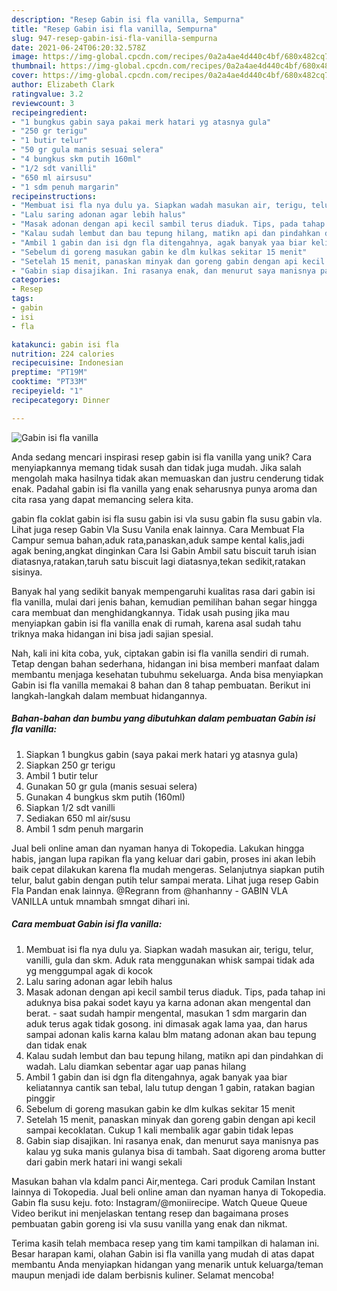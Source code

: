 ```yaml
---
description: "Resep Gabin isi fla vanilla, Sempurna"
title: "Resep Gabin isi fla vanilla, Sempurna"
slug: 947-resep-gabin-isi-fla-vanilla-sempurna
date: 2021-06-24T06:20:32.578Z
image: https://img-global.cpcdn.com/recipes/0a2a4ae4d440c4bf/680x482cq70/gabin-isi-fla-vanilla-foto-resep-utama.jpg
thumbnail: https://img-global.cpcdn.com/recipes/0a2a4ae4d440c4bf/680x482cq70/gabin-isi-fla-vanilla-foto-resep-utama.jpg
cover: https://img-global.cpcdn.com/recipes/0a2a4ae4d440c4bf/680x482cq70/gabin-isi-fla-vanilla-foto-resep-utama.jpg
author: Elizabeth Clark
ratingvalue: 3.2
reviewcount: 3
recipeingredient:
- "1 bungkus gabin saya pakai merk hatari yg atasnya gula"
- "250 gr terigu"
- "1 butir telur"
- "50 gr gula manis sesuai selera"
- "4 bungkus skm putih 160ml"
- "1/2 sdt vanilli"
- "650 ml airsusu"
- "1 sdm penuh margarin"
recipeinstructions:
- "Membuat isi fla nya dulu ya. Siapkan wadah masukan air, terigu, telur, vanilli, gula dan skm. Aduk rata menggunakan whisk sampai tidak ada yg menggumpal agak di kocok"
- "Lalu saring adonan agar lebih halus"
- "Masak adonan dengan api kecil sambil terus diaduk. Tips, pada tahap ini aduknya bisa pakai sodet kayu ya karna adonan akan mengental dan berat. saat sudah hampir mengental, masukan 1 sdm margarin dan aduk terus agak tidak gosong. ini dimasak agak lama yaa, dan harus sampai adonan kalis karna kalau blm matang adonan akan bau tepung dan tidak enak"
- "Kalau sudah lembut dan bau tepung hilang, matikn api dan pindahkan di wadah. Lalu diamkan sebentar agar uap panas hilang"
- "Ambil 1 gabin dan isi dgn fla ditengahnya, agak banyak yaa biar keliatannya cantik san tebal, lalu tutup dengan 1 gabin, ratakan bagian pinggir"
- "Sebelum di goreng masukan gabin ke dlm kulkas sekitar 15 menit"
- "Setelah 15 menit, panaskan minyak dan goreng gabin dengan api kecil sampai kecoklatan. Cukup 1 kali membalik agar gabin tidak lepas"
- "Gabin siap disajikan. Ini rasanya enak, dan menurut saya manisnya pas kalau yg suka manis gulanya bisa di tambah. Saat digoreng aroma butter dari gabin merk hatari ini wangi sekali"
categories:
- Resep
tags:
- gabin
- isi
- fla

katakunci: gabin isi fla 
nutrition: 224 calories
recipecuisine: Indonesian
preptime: "PT19M"
cooktime: "PT33M"
recipeyield: "1"
recipecategory: Dinner

---
```



![Gabin isi fla vanilla](https://img-global.cpcdn.com/recipes/0a2a4ae4d440c4bf/680x482cq70/gabin-isi-fla-vanilla-foto-resep-utama.jpg)

Anda sedang mencari inspirasi resep gabin isi fla vanilla yang unik? Cara menyiapkannya memang tidak susah dan tidak juga mudah. Jika salah mengolah maka hasilnya tidak akan memuaskan dan justru cenderung tidak enak. Padahal gabin isi fla vanilla yang enak seharusnya punya aroma dan cita rasa yang dapat memancing selera kita.

gabin fla coklat gabin isi fla susu gabin isi vla susu gabin fla susu gabin vla. Lihat juga resep Gabin Vla Susu Vanila enak lainnya. Cara Membuat Fla Campur semua bahan,aduk rata,panaskan,aduk sampe kental kalis,jadi agak bening,angkat dinginkan Cara Isi Gabin Ambil satu biscuit taruh isian diatasnya,ratakan,taruh satu biscuit lagi diatasnya,tekan sedikit,ratakan sisinya.

Banyak hal yang sedikit banyak mempengaruhi kualitas rasa dari gabin isi fla vanilla, mulai dari jenis bahan, kemudian pemilihan bahan segar hingga cara membuat dan menghidangkannya. Tidak usah pusing jika mau menyiapkan gabin isi fla vanilla enak di rumah, karena asal sudah tahu triknya maka hidangan ini bisa jadi sajian spesial.


Nah, kali ini kita coba, yuk, ciptakan gabin isi fla vanilla sendiri di rumah. Tetap dengan bahan sederhana, hidangan ini bisa memberi manfaat dalam membantu menjaga kesehatan tubuhmu sekeluarga. Anda bisa menyiapkan Gabin isi fla vanilla memakai 8 bahan dan 8 tahap pembuatan. Berikut ini langkah-langkah dalam membuat hidangannya.

<!--inarticleads1-->

##### Bahan-bahan dan bumbu yang dibutuhkan dalam pembuatan Gabin isi fla vanilla:

1. Siapkan 1 bungkus gabin (saya pakai merk hatari yg atasnya gula)
1. Siapkan 250 gr terigu
1. Ambil 1 butir telur
1. Gunakan 50 gr gula (manis sesuai selera)
1. Gunakan 4 bungkus skm putih (160ml)
1. Siapkan 1/2 sdt vanilli
1. Sediakan 650 ml air/susu
1. Ambil 1 sdm penuh margarin


Jual beli online aman dan nyaman hanya di Tokopedia. Lakukan hingga habis, jangan lupa rapikan fla yang keluar dari gabin, proses ini akan lebih baik cepat dilakukan karena fla mudah mengeras. Selanjutnya siapkan putih telur, balut gabin dengan putih telur sampai merata. Lihat juga resep Gabin Fla Pandan enak lainnya. @Regrann from @hanhanny - GABIN VLA VANILLA untuk mnambah smngat dihari ini. 

<!--inarticleads2-->

##### Cara membuat Gabin isi fla vanilla:

1. Membuat isi fla nya dulu ya. Siapkan wadah masukan air, terigu, telur, vanilli, gula dan skm. Aduk rata menggunakan whisk sampai tidak ada yg menggumpal agak di kocok
1. Lalu saring adonan agar lebih halus
1. Masak adonan dengan api kecil sambil terus diaduk. Tips, pada tahap ini aduknya bisa pakai sodet kayu ya karna adonan akan mengental dan berat. - saat sudah hampir mengental, masukan 1 sdm margarin dan aduk terus agak tidak gosong. ini dimasak agak lama yaa, dan harus sampai adonan kalis karna kalau blm matang adonan akan bau tepung dan tidak enak
1. Kalau sudah lembut dan bau tepung hilang, matikn api dan pindahkan di wadah. Lalu diamkan sebentar agar uap panas hilang
1. Ambil 1 gabin dan isi dgn fla ditengahnya, agak banyak yaa biar keliatannya cantik san tebal, lalu tutup dengan 1 gabin, ratakan bagian pinggir
1. Sebelum di goreng masukan gabin ke dlm kulkas sekitar 15 menit
1. Setelah 15 menit, panaskan minyak dan goreng gabin dengan api kecil sampai kecoklatan. Cukup 1 kali membalik agar gabin tidak lepas
1. Gabin siap disajikan. Ini rasanya enak, dan menurut saya manisnya pas kalau yg suka manis gulanya bisa di tambah. Saat digoreng aroma butter dari gabin merk hatari ini wangi sekali


Masukan bahan vla kdalm panci Air,mentega. Cari produk Camilan Instant lainnya di Tokopedia. Jual beli online aman dan nyaman hanya di Tokopedia. Gabin fla susu keju. foto: Instagram/@moniirecipe. Watch Queue Queue Video berikut ini menjelaskan tentang resep dan bagaimana proses pembuatan gabin goreng isi vla susu vanilla yang enak dan nikmat. 

Terima kasih telah membaca resep yang tim kami tampilkan di halaman ini. Besar harapan kami, olahan Gabin isi fla vanilla yang mudah di atas dapat membantu Anda menyiapkan hidangan yang menarik untuk keluarga/teman maupun menjadi ide dalam berbisnis kuliner. Selamat mencoba!
